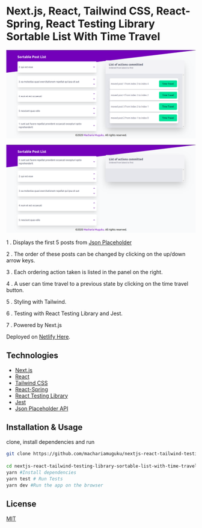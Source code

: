 # Next.js, React, Tailwind CSS, React-Spring, React Testing Library Sortable List With Time Travel

[![Project Screenshot 1][product-screenshot-1]](http://www.muguku.co.ke/)

[![Project Screenshot 2][product-screenshot-2]](http://www.muguku.co.ke/)

1 . Displays the first 5 posts from [Json Placeholder](https://jsonplaceholder.typicode.com)

2 . The order of these posts can be changed by clicking on the up/down arrow keys.

3 . Each ordering action taken is listed in the panel on the right.

4 . A user can time travel to a previous state by clicking on the time travel button.

5 . Styling with Tailwind.

6 . Testing with React Testing Library and Jest.

7 . Powered by Next.js

Deployed on [Netlify Here](https://state-time-travel.netlify.app/).

## Technologies

- [Next.js](https://nextjs.org/)
- [React](https://reactjs.org/)
- [Tailwind CSS](https://tailwindcss.com/)
- [React-Spring](https://www.react-spring.io/)
- [React Testing Library](https://testing-library.com/)
- [Jest](https://jestjs.io/)
- [Json Placeholder API](https://jsonplaceholder.typicode.com)

## Installation & Usage

clone, install dependencies and run

```bash
git clone https://github.com/machariamuguku/nextjs-react-tailwind-testing-library-sortable-list-with-time-travel

cd nextjs-react-tailwind-testing-library-sortable-list-with-time-travel
yarn #Install dependencies
yarn test # Run Tests
yarn dev #Run the app on the browser
```

## License

[MIT](https://choosealicense.com/licenses/mit/)

[product-screenshot-1]: screenshots/1.png
[product-screenshot-2]: screenshots/2.png
